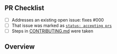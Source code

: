 <!-- 👋 Hi, thanks for sending a PR to are-docs-informative! ℹ️️.
Please fill out all fields below and make sure each item is true and [x] checked.
Otherwise we may not be able to review your PR. -->

## PR Checklist

- [ ] Addresses an existing open issue: fixes #000
- [ ] That issue was marked as [`status: accepting prs`](https://github.com/JoshuaKGoldberg/are-docs-informative/issues?q=is%3Aopen+is%3Aissue+label%3A%22status%3A+accepting+prs%22)
- [ ] Steps in [CONTRIBUTING.md](https://github.com/JoshuaKGoldberg/are-docs-informative/blob/main/.github/CONTRIBUTING.md) were taken

## Overview

<!-- Description of what is changed and how the code change does that. -->
